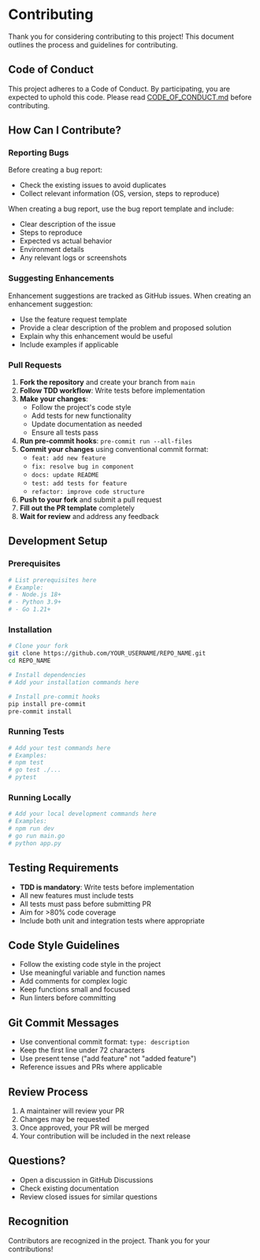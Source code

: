 # Contributing

Thank you for considering contributing to this project! This document outlines the process and guidelines for contributing.

## Code of Conduct

This project adheres to a Code of Conduct. By participating, you are expected to uphold this code. Please read [CODE_OF_CONDUCT.md](CODE_OF_CONDUCT.md) before contributing.

## How Can I Contribute?

### Reporting Bugs

Before creating a bug report:

- Check the existing issues to avoid duplicates
- Collect relevant information (OS, version, steps to reproduce)

When creating a bug report, use the bug report template and include:

- Clear description of the issue
- Steps to reproduce
- Expected vs actual behavior
- Environment details
- Any relevant logs or screenshots

### Suggesting Enhancements

Enhancement suggestions are tracked as GitHub issues. When creating an enhancement suggestion:

- Use the feature request template
- Provide a clear description of the problem and proposed solution
- Explain why this enhancement would be useful
- Include examples if applicable

### Pull Requests

1. **Fork the repository** and create your branch from `main`
2. **Follow TDD workflow**: Write tests before implementation
3. **Make your changes**:
   - Follow the project's code style
   - Add tests for new functionality
   - Update documentation as needed
   - Ensure all tests pass
4. **Run pre-commit hooks**: `pre-commit run --all-files`
5. **Commit your changes** using conventional commit format:
   - `feat: add new feature`
   - `fix: resolve bug in component`
   - `docs: update README`
   - `test: add tests for feature`
   - `refactor: improve code structure`
6. **Push to your fork** and submit a pull request
7. **Fill out the PR template** completely
8. **Wait for review** and address any feedback

## Development Setup

### Prerequisites

```bash
# List prerequisites here
# Example:
# - Node.js 18+
# - Python 3.9+
# - Go 1.21+
```

### Installation

```bash
# Clone your fork
git clone https://github.com/YOUR_USERNAME/REPO_NAME.git
cd REPO_NAME

# Install dependencies
# Add your installation commands here

# Install pre-commit hooks
pip install pre-commit
pre-commit install
```

### Running Tests

```bash
# Add your test commands here
# Examples:
# npm test
# go test ./...
# pytest
```

### Running Locally

```bash
# Add your local development commands here
# Examples:
# npm run dev
# go run main.go
# python app.py
```

## Testing Requirements

- **TDD is mandatory**: Write tests before implementation
- All new features must include tests
- All tests must pass before submitting PR
- Aim for >80% code coverage
- Include both unit and integration tests where appropriate

## Code Style Guidelines

- Follow the existing code style in the project
- Use meaningful variable and function names
- Add comments for complex logic
- Keep functions small and focused
- Run linters before committing

## Git Commit Messages

- Use conventional commit format: `type: description`
- Keep the first line under 72 characters
- Use present tense ("add feature" not "added feature")
- Reference issues and PRs where applicable

## Review Process

1. A maintainer will review your PR
2. Changes may be requested
3. Once approved, your PR will be merged
4. Your contribution will be included in the next release

## Questions?

- Open a discussion in GitHub Discussions
- Check existing documentation
- Review closed issues for similar questions

## Recognition

Contributors are recognized in the project. Thank you for your contributions!
